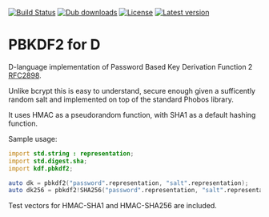 [![Build Status](https://travis-ci.org/tchaloupka/pbkdf2.svg?branch=master)](https://travis-ci.org/tchaloupka/pbkdf2)
[![Dub downloads](https://img.shields.io/dub/dt/pbkdf2.svg)](http://code.dlang.org/packages/pbkdf2)
[![License](https://img.shields.io/dub/l/pbkdf2.svg)](http://code.dlang.org/packages/pbkdf2)
[![Latest version](https://img.shields.io/dub/v/pbkdf2.svg)](http://code.dlang.org/packages/pbkdf2)

PBKDF2 for D
============

D-language implementation of Password Based Key Derivation Function 2 [RFC2898](https://tools.ietf.org/html/rfc2898#section-5.2). 

Unlike bcrypt this is easy to understand, secure enough given a sufficently
random salt and implemented on top of the standard Phobos library.

It uses HMAC as a pseudorandom function, with SHA1 as a default hashing function.

Sample usage:
```D
import std.string : representation;
import std.digest.sha;
import kdf.pbkdf2;

auto dk = pbkdf2("password".representation, "salt".representation);
auto dk256 = pbkdf2!SHA256("password".representation, "salt".representation);
```

Test vectors for HMAC-SHA1 and HMAC-SHA256 are included.
